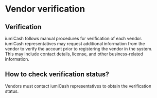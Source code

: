 # Vendor verification

## Verification

iumiCash follows manual procedures for verification of each vendor. 
iumiCash representatives may request additional information from the vendor to verify 
the account prior to registering the vendor in the system. This may include contact details, 
license, and other business-related information.


## How to check verification status?

Vendors must contact iumiCash representatives to obtain the verification status.

